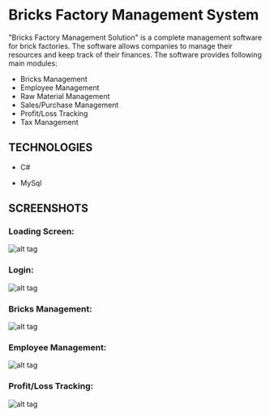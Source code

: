 # Bricks Factory Management System
"Bricks Factory Management Solution" is a complete management software for brick factories. The software allows companies to manage their resources and keep track of their finances. The software provides following main modules:

- Bricks Management
- Employee Management
- Raw Material Management
- Sales/Purchase Management
- Profit/Loss Tracking
- Tax Management


## TECHNOLOGIES ##

- C#

- MySql


## SCREENSHOTS ##

### Loading Screen: ###

![alt tag](https://cloud.githubusercontent.com/assets/21244627/20837651/cd562cb6-b8c6-11e6-9abe-664c9fb5e497.PNG)

### Login: ###

![alt tag](https://cloud.githubusercontent.com/assets/21244627/20837678/ebdbbfb6-b8c6-11e6-8ea7-e73249273c05.PNG)

### Bricks Management: ###

![alt tag](https://cloud.githubusercontent.com/assets/21244627/20837688/f385c07c-b8c6-11e6-8cf1-54690de29758.PNG)

### Employee Management: ###

![alt tag](https://cloud.githubusercontent.com/assets/21244627/20837694/faf909b8-b8c6-11e6-9434-a37001aef620.PNG)

### Profit/Loss Tracking: ###

![alt tag](https://cloud.githubusercontent.com/assets/21244627/20837701/05df3794-b8c7-11e6-9169-b099306a6107.PNG)